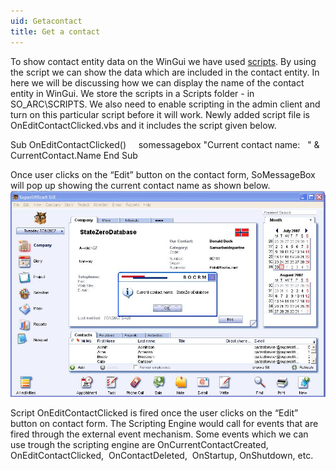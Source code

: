 ```yaml
---
uid: Getacontact
title: Get a contact
---
```


To show contact entity data on the WinGui we have used [scripts](refScriptingEngine.md). By using the script we can show the data which are included in the contact entity. In here we will be discussing how we can display the name of the contact entity in WinGui.
We store the scripts in a Scripts folder - in SO\_ARC\\SCRIPTS.
We also need to enable scripting in the admin client and turn on this particular script before it will work.
Newly added script file is OnEditContactClicked.vbs and it includes the script given below.

Sub OnEditContactClicked()
    somessagebox "Current contact name:   " & CurrentContact.Name
End Sub

Once user clicks on the “Edit” button on the contact form, SoMessageBox will pop up showing the current contact name as shown below.
![](../images/GetContact.JPG)

Script OnEditContactClicked is fired once the user clicks on the “Edit” button on contact form.
The Scripting Engine would call for events that are fired through the external event mechanism. Some events which we can use trough the scripting engine are OnCurrentContactCreated, OnEditContactClicked,  OnContactDeleted,  OnStartup, OnShutdown, etc.